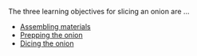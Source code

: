 
<!DOCTYPE html>
<html>
  <head>
    <meta charset="utf-8" />
    <title>Learning to Dice an Onion</title>
  </head>
  <body>
    <p>The three learning objectives for slicing an onion are ...</p>
    <ul>
      <li> <a href=/materials>Assembling materials</a> </li>
      <li> <a href=/words>Prepping the onion</a> </li>
      <li> <a href=/words>Dicing the onion</a> </li>
    </ul>
  </body>
</html>

